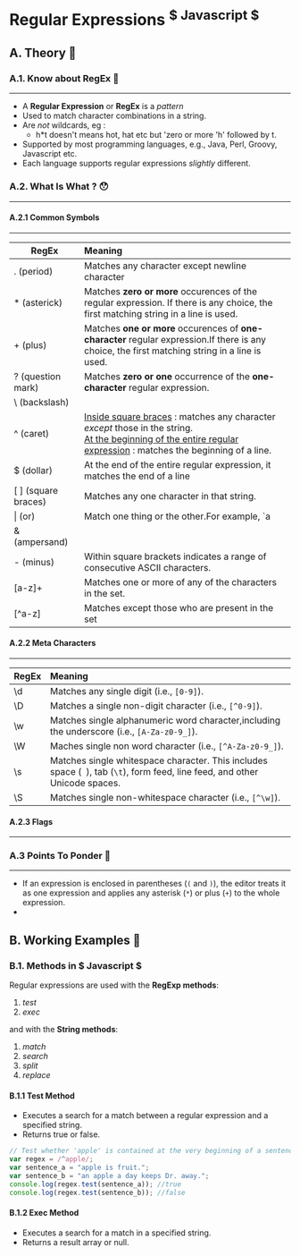 # Regular Expressions <sup>$ Javascript $<sup>

## A. Theory 📔

### A.1. Know about RegEx 🤨

------

- A **Regular Expression** or **RegEx** is a *pattern*
- Used to match character combinations in a string.
- Are *not* wildcards, eg :
  - h*t doesn't means hot, hat etc but 'zero or more 'h' followed by t.  
- Supported by most programming languages, e.g., Java, Perl, Groovy, Javascript etc. 
- Each language supports regular expressions *slightly* different. 

### A.2. What Is What ? 😯

------

#### A.2.1 Common Symbols

------

| RegEx              | Meaning                                                      |
| ------------------- | :----------------------------------------------------------- |
| . (period)          | Matches any character except newline character               |
| * (asterick)        | Matches **zero or more** occurences of the regular expression. If there is any choice, the first matching string in a line is used. |
| + (plus)            | Matches **one or more** occurences of **one-character** regular expression.If there is any choice, the first matching string in a line is used. |
| ? (question mark)   | Matches **zero or one** occurrence of the **one-character** regular expression. |
| \\ (backslash)      |                                                              |
| ^ (caret)           | <u>Inside square braces</u> : matches any character *except* those in the string.<br /> <u>At the beginning of the entire regular expression</u> : matches the beginning of a line. |
| $ (dollar)          | At the end of the entire regular expression, it matches the end of a line |
| [ ] (square braces) | Matches any one character in that string.                    |
| \| (or)             | Match one thing or the other.For example, `a|b` matches either a or b. |
| & (ampersand)       |                                                              |
| - (minus)           | Within square brackets indicates a range of consecutive ASCII characters. |
| [a-z]+           | Matches one or more of any of the characters in the set.     |
| [^a-z]              | Matches except those who are present in the set |
#### A.2.2 Meta Characters

------

| RegEx             | Meaning                                                      |
| ------------------- | :----------------------------------------------------------- |
| \d                  | Matches any single digit (i.e., `[0-9]`).                    |
| \D                  | Matches a single non-digit character (i.e., `[^0-9]`).       |
| \w                  | Matches single alphanumeric word character,including the underscore (i.e., `[A-Za-z0-9_]`). |
| \W                  | Maches single non word character (i.e., `[^A-Za-z0-9_]`).    |
| \s | Matches single whitespace character. This includes space (`` ``), tab (`\t`), form feed, line feed, and other Unicode spaces. |
| \S | Matches single non-whitespace character (i.e., `[^\w]`). |
#### A.2.3 Flags 

------



### A.3 Points To Ponder 🤯

------

- If an expression is enclosed in parentheses (`(` and `)`), the editor treats it as one expression and applies any asterisk (`*`) or plus (`+`) to the whole expression.
- 


## B. Working Examples 👷

### B.1. Methods in $ Javascript $

Regular expressions are used with the **RegExp methods**:

1. *test*
2. *exec*

and with the **String methods**:

1. *match*
2. *search*
3. *split*
4. *replace*

#### B.1.1 Test Method

- Executes a search for a match between a regular expression and a specified string.
- Returns true or false.

```js
// Test whether 'apple' is contained at the very beginning of a sentence (string)
var regex = /^apple/;
var sentence_a = "apple is fruit.";
var sentence_b = "an apple a day keeps Dr. away.";
console.log(regex.test(sentence_a)); //true
console.log(regex.test(sentence_b)); //false
```

#### B.1.2 Exec Method

- Executes a search for a match in a specified string.
- Returns a result array or null.